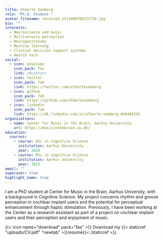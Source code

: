 ```yaml
---
title: Alberte Seeberg
role: "Ph.D. Student "
avatar_filename: received_2313400392221710.jpg
bio: ""
interests:
  - Neuroscience and music
  - Multisensory perception
  - Neurogastronomy
  - Machine learning
  - Clinical decision support systems
  - Health tech
social:
  - icon: envelope
    icon_pack: fas
    link: /#contact
  - icon: twitter
    icon_pack: fab
    link: https://twitter.com/alberteseeberg
  - icon: github
    icon_pack: fab
    link: https://github.com/alberteseeberg
  - icon: linkedin
    icon_pack: fab
    link: https://dk.linkedin.com/in/alberte-seeberg-044404191
organizations:
  - name: Center for Music in the Brain, Aarhus University
    url: https://musicinthebrain.au.dk/
education:
  courses:
    - course: BSc in Cognitive Science
      institution: Aarhus University
      year: 2020
    - course: MSc in Cognitive Science
      institution: Aarhus University
      year: 2021
email: ""
superuser: true
highlight_name: true
---
```

I am a PhD student at Center for Music in the Brain, Aarhus University, with a background in Cognitive Science. My project concerns rhythm and groove perception in cochlear implant users and the potential for perceptual enhancement through haptic stimulation. Previously, I have been working at the Center as a research assistant as part of a project on cochlear implant users and their perception and enjoyment of music. 

{{< icon name="download" pack="fas" >}} Download my {{< staticref "uploads/CV.pdf" "newtab" >}}resumé{{< /staticref >}}.